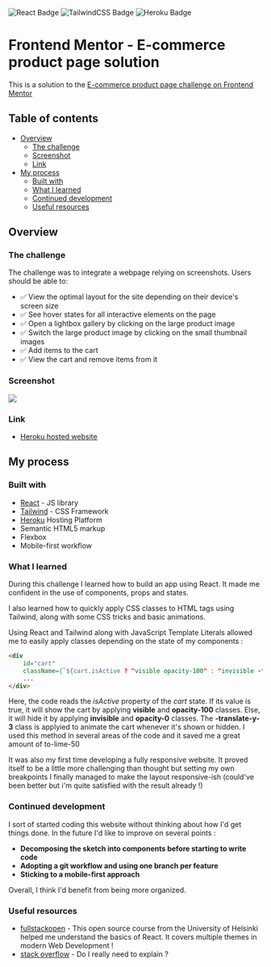 ![React Badge](https://img.shields.io/badge/React-20232A?style=for-the-badge&logo=react&logoColor=61DAFB)
![TailwindCSS Badge](https://img.shields.io/badge/Tailwind_CSS-38B2AC?style=for-the-badge&logo=tailwind-css&logoColor=white)
![Heroku Badge](https://img.shields.io/badge/Heroku-430098?style=for-the-badge&logo=heroku&logoColor=white)

# Frontend Mentor - E-commerce product page solution


This is a solution to the [E-commerce product page challenge on Frontend Mentor]()
## Table of contents

- [Overview](#overview)
  - [The challenge](#the-challenge)
  - [Screenshot](#screenshot)
  - [Link](#link)
- [My process](#my-process)
  - [Built with](#built-with)
  - [What I learned](#what-i-learned)
  - [Continued development](#continued-development)
  - [Useful resources](#useful-resources)



## Overview

### The challenge

The challenge was to integrate a webpage relying on screenshots.
Users should be able to:

- ✅ View the optimal layout for the site depending on their device's screen size 
- ✅ See hover states for all interactive elements on the page
- ✅ Open a lightbox gallery by clicking on the large product image
- ✅ Switch the large product image by clicking on the small thumbnail images
- ✅ Add items to the cart
- ✅ View the cart and remove items from it

### Screenshot
![](./public/design/screenshot.jpg)

### Link

- [Heroku hosted website](http://aniscoquelet-mentorchallenge.herokuapp.com)

## My process

### Built with

- [React](https://reactjs.org/) - JS library
- [Tailwind](https://tailwindcss.com/) - CSS Framework
- [Heroku](https://heroku.com/) Hosting Platform
- Semantic HTML5 markup
- Flexbox
- Mobile-first workflow



### What I learned

During this challenge I learned how to build an app using React. It made me confident in the use of components, props and states.

I also learned how to quickly apply CSS classes to HTML tags using Tailwind, along with some CSS tricks and basic animations.

Using React and Tailwind along with JavaScript Template Literals allowed me to easily apply classes depending on the state of my components :



```html
<div
    id="cart"
    className={`${cart.isActive ? "visible opacity-100" : "invisible -translate-y-3 opacity-0} ...`}>
    ...
</div>
```

Here, the code reads the *isActive* property of the *cart* state. If its value is true, it will show the cart by applying **visible** and **opacity-100** classes. Else, it will hide it by applying **invisible** and **opacity-0** classes. The **-translate-y-3** class is applyied to animate the cart whenever it's shown or hidden. I used this method in several areas of the code and it saved me a great amount of to-lime-50

It was also my first time developing a fully responsive website. It proved itself to be a little more challenging than thought but setting my own breakpoints I finally managed to make the layout responsive-ish (could've been better but i'm quite satisfied with the result already !)




### Continued development

I sort of started coding this website without thinking about how I'd get things done. In the future I'd like to improve on several points : 
- **Decomposing the sketch into components before starting to write code**
- **Adopting a git workflow and using one branch per feature**
- **Sticking to a mobile-first approach**

Overall, I think I'd benefit from being more organized.

### Useful resources

- [fullstackopen](https://fullstackopen.com/en/) - This open source course from the University of Helsinki helped me understand the basics of React. It covers multiple themes in modern Web Development !
- [stack overflow](https://stackoverflow.com) - Do I really need to explain ?
